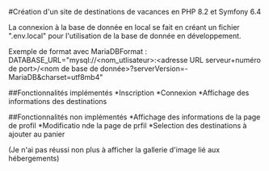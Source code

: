 #Création d'un site de destinations de vacances en PHP 8.2 et Symfony 6.4

La connexion à la base de donnée en local se fait en créant un fichier ".env.local" pour l'utilisation de la base de donnée en développement.

Exemple de format avec MariaDBFormat : DATABASE_URL="mysql://<nom_utlisateur>:<adresse URL serveur+numéro de port>/<nom de base de donnée>?serverVersion=<version du serveur>-MariaDB&charset=utf8mb4"

##Fonctionnalités implémentés
*Inscription
*Connexion
*Affichage des informations des destinations

##Fonctionnalités non implémentés
*Affichage des informations de la page de profil
*Modificatio nde la page de prfil
*Selection des destinations à ajouter au panier

(Je n'ai pas réussi non plus à afficher la gallerie d'image lié aux hébergements)
